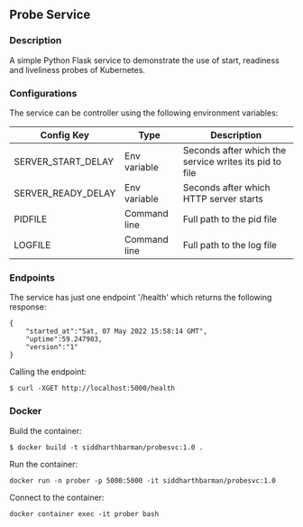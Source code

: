 ## Probe Service

### Description
A simple Python Flask service to demonstrate the use of start, 
readiness and liveliness probes of Kubernetes. 

### Configurations
The service can be controller using the following environment variables:

| Config Key   	        | Type   	    | Description   	| 
|---	                |---	        |---	            |
| SERVER_START_DELAY    | Env variable  | Seconds after which the service writes its pid to file|
| SERVER_READY_DELAY    | Env variable  | Seconds after which HTTP server starts   	            |
| PIDFILE               | Command line  | Full path to the pid file   	                        |
| LOGFILE               | Command line  | Full path to the log file  	                        |

### Endpoints
The service has just one endpoint '/health' which returns the following 
response:
```
{
    "started_at":"Sat, 07 May 2022 15:58:14 GMT",
    "uptime":59.247903,
    "version":"1"
}
```
Calling the endpoint:
```
$ curl -XGET http://localhost:5000/health
```

### Docker
Build the container:
```
$ docker build -t siddharthbarman/probesvc:1.0 .
```

Run the container:
```
docker run -n prober -p 5000:5000 -it siddharthbarman/probesvc:1.0
```

Connect to the container:
```
docker container exec -it prober bash

```